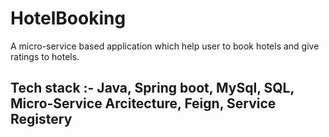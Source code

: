 # HotelBooking
<p>A micro-service based application which help user to book hotels and give ratings to hotels.</p>


<h2> Tech stack :- Java, Spring boot, MySql, SQL, Micro-Service Arcitecture, Feign, Service Registery</h2>
